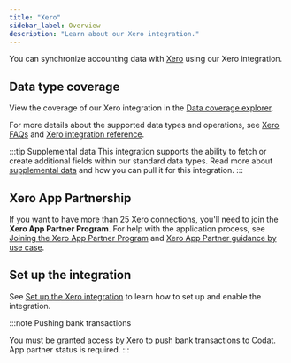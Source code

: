 ```yaml
---
title: "Xero"
sidebar_label: Overview
description: "Learn about our Xero integration."
---
```


You can synchronize accounting data with [Xero](http://www.xero.com) using our Xero integration.

## Data type coverage

View the coverage of our Xero integration in the <a className="external" href="https://knowledge.codat.io/supported-features/accounting?view=tab-by-integration&integrationKey=gbol" target="_blank">Data coverage explorer</a>.

For more details about the supported data types and operations, see [Xero FAQs](/integrations/accounting/xero/xero-faq) and [Xero integration reference](/integrations/accounting/xero/xero-integration-reference).

:::tip Supplemental data
This integration supports the ability to fetch or create additional fields within our standard data types. Read more about [supplemental data](/using-the-api/supplemental-data) and how you can pull it for this integration.
:::

## Xero App Partnership

If you want to have more than 25 Xero connections, you'll need to join the **Xero App Partner Program**. For help with the application process, see [Joining the Xero App Partner Program](/integrations/accounting/xero/xero-app-partner-program) and [Xero App Partner guidance by use case](/integrations/accounting/xero/accounting-xero-app-partner-guidance).

## Set up the integration

See [Set up the Xero integration](/integrations/accounting/xero/accounting-xero-setup) to learn how to set up and enable the integration.

:::note Pushing bank transactions

You must be granted access by Xero to push bank transactions to Codat. App partner status is required.
:::
